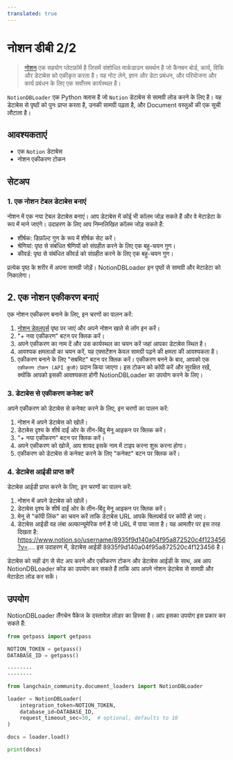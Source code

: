 ```yaml
---
translated: true
---
```


# नोशन डीबी 2/2

>[नोशन](https://www.notion.so/) एक सहयोग प्लेटफ़ॉर्म है जिसमें संशोधित मार्कडाउन समर्थन है जो कैनबन बोर्ड, कार्य, विकि और डेटाबेस को एकीकृत करता है। यह नोट लेने, ज्ञान और डेटा प्रबंधन, और परियोजना और कार्य प्रबंधन के लिए एक सर्वोत्तम कार्यस्थल है।

`NotionDBLoader` एक Python क्लास है जो `Notion` डेटाबेस से सामग्री लोड करने के लिए है। यह डेटाबेस से पृष्ठों को पुनः प्राप्त करता है, उनकी सामग्री पढ़ता है, और Document वस्तुओं की एक सूची लौटाता है।

## आवश्यकताएं

- एक `Notion` डेटाबेस
- नोशन एकीकरण टोकन

## सेटअप

### 1. एक नोशन टेबल डेटाबेस बनाएं

नोशन में एक नया टेबल डेटाबेस बनाएं। आप डेटाबेस में कोई भी कॉलम जोड़ सकते हैं और वे मेटाडेटा के रूप में माने जाएंगे। उदाहरण के लिए आप निम्नलिखित कॉलम जोड़ सकते हैं:

- शीर्षक: डिफ़ॉल्ट गुण के रूप में शीर्षक सेट करें।
- श्रेणियां: पृष्ठ से संबंधित श्रेणियों को संग्रहीत करने के लिए एक बहु-चयन गुण।
- कीवर्ड: पृष्ठ से संबंधित कीवर्ड को संग्रहीत करने के लिए एक बहु-चयन गुण।

प्रत्येक पृष्ठ के शरीर में अपना सामग्री जोड़ें। NotionDBLoader इन पृष्ठों से सामग्री और मेटाडेटा को निकालेगा।

## 2. एक नोशन एकीकरण बनाएं

एक नोशन एकीकरण बनाने के लिए, इन चरणों का पालन करें:

1. [नोशन डेवलपर्स](https://www.notion.com/my-integrations) पृष्ठ पर जाएं और अपने नोशन खाते से लॉग इन करें।
2. "+ नया एकीकरण" बटन पर क्लिक करें।
3. अपने एकीकरण का नाम दें और उस कार्यस्थल का चयन करें जहां आपका डेटाबेस स्थित है।
4. आवश्यक क्षमताओं का चयन करें, यह एक्सटेंशन केवल सामग्री पढ़ने की क्षमता की आवश्यकता है।
5. एकीकरण बनाने के लिए "सबमिट" बटन पर क्लिक करें।
एकीकरण बनने के बाद, आपको एक `एकीकरण टोकन (API कुंजी)` प्रदान किया जाएगा। इस टोकन को कॉपी करें और सुरक्षित रखें, क्योंकि आपको इसकी आवश्यकता होगी NotionDBLoader का उपयोग करने के लिए।

### 3. डेटाबेस से एकीकरण कनेक्ट करें

अपने एकीकरण को डेटाबेस से कनेक्ट करने के लिए, इन चरणों का पालन करें:

1. नोशन में अपने डेटाबेस को खोलें।
2. डेटाबेस दृश्य के शीर्ष दाईं ओर के तीन-बिंदु मेनू आइकन पर क्लिक करें।
3. "+ नया एकीकरण" बटन पर क्लिक करें।
4. अपने एकीकरण को खोजें, आप शायद इसके नाम में टाइप करना शुरू करना होगा।
5. एकीकरण को डेटाबेस से कनेक्ट करने के लिए "कनेक्ट" बटन पर क्लिक करें।

### 4. डेटाबेस आईडी प्राप्त करें

डेटाबेस आईडी प्राप्त करने के लिए, इन चरणों का पालन करें:

1. नोशन में अपने डेटाबेस को खोलें।
2. डेटाबेस दृश्य के शीर्ष दाईं ओर के तीन-बिंदु मेनू आइकन पर क्लिक करें।
3. मेनू से "कॉपी लिंक" का चयन करें ताकि डेटाबेस URL आपके क्लिपबोर्ड पर कॉपी हो जाए।
4. डेटाबेस आईडी वह लंबा अल्फान्यूमेरिक वर्ण है जो URL में पाया जाता है। यह आमतौर पर इस तरह दिखता है: https://www.notion.so/username/8935f9d140a04f95a872520c4f123456?v=.... इस उदाहरण में, डेटाबेस आईडी 8935f9d140a04f95a872520c4f123456 है।

डेटाबेस को सही ढंग से सेट अप करने और एकीकरण टोकन और डेटाबेस आईडी के साथ, अब आप NotionDBLoader कोड का उपयोग कर सकते हैं ताकि आप अपने नोशन डेटाबेस से सामग्री और मेटाडेटा लोड कर सकें।

## उपयोग

NotionDBLoader लैंगचेन पैकेज के दस्तावेज़ लोडर का हिस्सा है। आप इसका उपयोग इस प्रकार कर सकते हैं:

```python
from getpass import getpass

NOTION_TOKEN = getpass()
DATABASE_ID = getpass()
```

```output
········
········
```

```python
from langchain_community.document_loaders import NotionDBLoader
```

```python
loader = NotionDBLoader(
    integration_token=NOTION_TOKEN,
    database_id=DATABASE_ID,
    request_timeout_sec=30,  # optional, defaults to 10
)
```

```python
docs = loader.load()
```

```python
print(docs)
```
